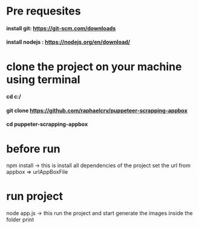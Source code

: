 # Pre requesites

#### install git: https://git-scm.com/downloads
#### install nodejs : https://nodejs.org/en/download/

# clone the project on your machine using terminal

#### cd c:/<someFolder>
#### git clone https://github.com/raphaelcrv/puppeteer-scrapping-appbox
#### cd puppeter-scrapping-appbox

# before run
npm install -> this is install all dependencies of the project
set the url from appbox => urlAppBoxFile

# run project
node app.js -> this run the project and start generate the images inside the folder print
